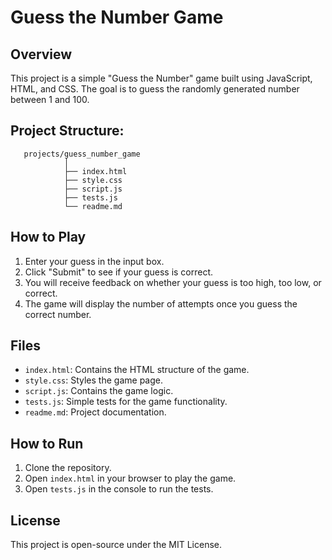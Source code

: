 # Guess the Number Game

## Overview
This project is a simple "Guess the Number" game built using JavaScript, HTML, and CSS. The goal is to guess the randomly generated number between 1 and 100.

## Project Structure:
```
   projects/guess_number_game
            │
            ├── index.html
            ├── style.css
            ├── script.js
            ├── tests.js
            └── readme.md

```

## How to Play
1. Enter your guess in the input box.
2. Click "Submit" to see if your guess is correct.
3. You will receive feedback on whether your guess is too high, too low, or correct.
4. The game will display the number of attempts once you guess the correct number.

## Files
- `index.html`: Contains the HTML structure of the game.
- `style.css`: Styles the game page.
- `script.js`: Contains the game logic.
- `tests.js`: Simple tests for the game functionality.
- `readme.md`: Project documentation.

## How to Run
1. Clone the repository.
2. Open `index.html` in your browser to play the game.
3. Open `tests.js` in the console to run the tests.

## License
This project is open-source under the MIT License.
